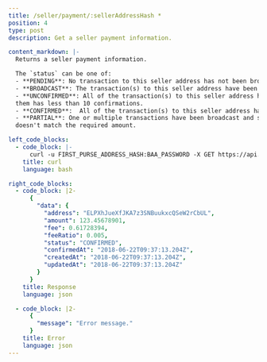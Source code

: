 ```yaml
---
title: /seller/payment/:sellerAddressHash *
position: 4
type: post
description: Get a seller payment information.

content_markdown: |-
  Returns a seller payment information.

  The `status` can be one of:
  - **PENDING**: No transaction to this seller address has not been broadcast.
  - **BROADCAST**: The transaction(s) to this seller address have been broadcast and are in the transactions pool.
  - **UNCONFIRMED**: All of the transaction(s) to this seller address have at least one confirmation and at least one of
  them has less than 10 confirmations.
  - **CONFIRMED**:  All of the transaction(s) to this seller address have at least 10 confirmations.
  - **PARTIAL**: One or multiple transactions have been broadcast and sent to this seller address but the balance
  doesn't match the required amount.

left_code_blocks:
  - code_block: |-
      curl -u FIRST_PURSE_ADDRESS_HASH:BAA_PASSWORD -X GET https://api.electraproject.org/seller/payment/ELPXhJueXfJKA7z3SNBuukxcQSeW2rCbUL
    title: curl
    language: bash

right_code_blocks:
  - code_block: |2-
      {
        "data": {
          "address": "ELPXhJueXfJKA7z3SNBuukxcQSeW2rCbUL",
          "amount": 123.45678901,
          "fee": 0.61728394,
          "feeRatio": 0.005,
          "status": "CONFIRMED",
          "confirmedAt": "2018-06-22T09:37:13.204Z",
          "createdAt": "2018-06-22T09:37:13.204Z",
          "updatedAt": "2018-06-22T09:37:13.204Z"
        }
      }
    title: Response
    language: json

  - code_block: |2-
      {
        "message": "Error message."
      }
    title: Error
    language: json
---
```


